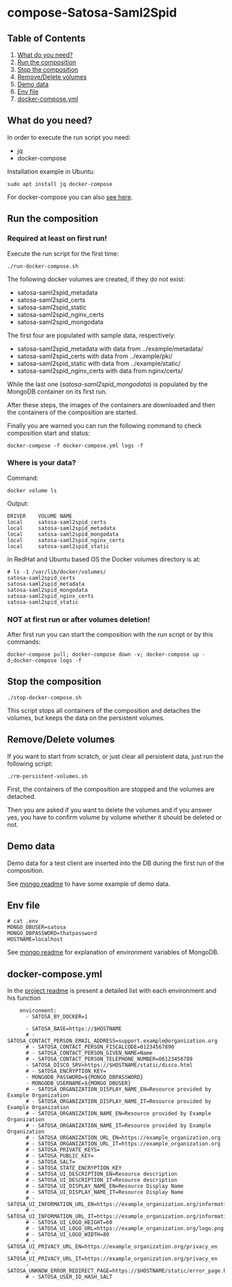 # compose-Satosa-Saml2Spid

## Table of Contents

1. [What do you need?](#what-do-you-need?)
2. [Run the composition](#run-the-composition)
3. [Stop the composition](#stop-the-composition)
4. [Remove/Delete volumes](#remove/delete-volumes)
5. [Demo data](#demo-data)
6. [Env file](#env-file)
7. [docker-compose.yml](#docker-compose.yml)

## What do you need?

In order to execute the run script you need:

* jq
* docker-compose

Installation example in Ubuntu:

```
sudo apt install jq docker-compose
```

For docker-compose you can also [see here](https://docs.docker.com/compose/install/other/).

## Run the composition

### Required at least on first run!

Execute the run script for the first time:

```
./run-docker-compose.sh
```

The following docker volumes are created, if they do not exist:

* satosa-saml2spid_metadata
* satosa-saml2spid_certs
* satosa-saml2spid_static
* satosa-saml2spid_nginx_certs
* satosa-saml2spid_mongodata 

The first four are populated with sample data, respectively:

* satosa-saml2spid_metadata with data from ../example/metadata/
* satosa-saml2spid_certs with data from ../example/pki/
* satosa-saml2spid_static with data from ../example/static/
* satosa-saml2spid_nginx_certs with data from nginx/certs/

While the last one (*satosa-saml2spid_mongodata*) is populated by the MongoDB container on its first run.

After these steps, the images of the containers are downloaded and then the containers of the composition are started.

Finally you are warned you can run the following command to check composition start and status:

```
docker-compose -f docker-compose.yml logs -f
```

### Where is your data?

Command:

```
docker volume ls
```

Output:

```
DRIVER    VOLUME NAME
local     satosa-saml2spid_certs
local     satosa-saml2spid_metadata
local     satosa-saml2spid_mongodata
local     satosa-saml2spid_nginx_certs
local     satosa-saml2spid_static
```

In RedHat and Ubuntu based OS the Docker volumes directory is at:

```
# ls -1 /var/lib/docker/volumes/
satosa-saml2spid_certs
satosa-saml2spid_metadata
satosa-saml2spid_mongodata
satosa-saml2spid_nginx_certs
satosa-saml2spid_static
```

### NOT at first run or after volumes deletion!

After first run you can start the composition with the run script or by this commands:

```
docker-compose pull; docker-compose down -v; docker-compose up -d;docker-compose logs -f
```

## Stop the composition

```
./stop-docker-compose.sh
```

This script stops all containers of the composition and detaches the volumes, but keeps the data on the persistent volumes.

## Remove/Delete volumes

If you want to start from scratch, or just clear all persistent data, just run the following script:

```
./rm-persistent-volumes.sh
```

First, the containers of the composition are stopped and the volumes are detached.

Then you are asked if you want to delete the volumes and if you answer yes, you have to confirm volume by volume whether it should be deleted or not.

## Demo data

Demo data for a test client are inserted into the DB during the first run of the composition.

See [mongo readme](../README.mongo.md) to have some example of demo data.

## Env file

```
# cat .env
MONGO_DBUSER=satosa
MONGO_DBPASSWORD=thatpassword
HOSTNAME=localhost
```

See [mongo readme](../README.mongo.md) for explanation of environment variables of MongoDB.

## docker-compose.yml
In the [project readme](../README.md#configuration-by-environments) is present a detailed list with each environment and his function
```
    environment:
      - SATOSA_BY_DOCKER=1

      - SATOSA_BASE=https://$HOSTNAME
      # - SATOSA_CONTACT_PERSON_EMAIL_ADDRESS=support.example@organization.org
      # - SATOSA_CONTACT_PERSON_FISCALCODE=01234567890
      # - SATOSA_CONTACT_PERSON_GIVEN_NAME=Name
      # - SATOSA_CONTACT_PERSON_TELEPHONE_NUMBER=06123456789
      - SATOSA_DISCO_SRV=https://$HOSTNAME/static/disco.html
      # - SATOSA_ENCRYPTION_KEY=
      - MONGODB_PASSWORD=${MONGO_DBPASSWORD}
      - MONGODB_USERNAME=${MONGO_DBUSER}
      # - SATOSA_ORGANIZATION_DISPLAY_NAME_EN=Resource provided by Example Organization
      # - SATOSA_ORGANIZATION_DISPLAY_NAME_IT=Resource provided by Example Organization
      # - SATOSA_ORGANIZATION_NAME_EN=Resource provided by Example Organization
      # - SATOSA_ORGANIZATION_NAME_IT=Resource provided by Example Organization
      # - SATOSA_ORGANIZATION_URL_EN=https://example_organization.org
      # - SATOSA_ORGANIZATION_URL_IT=https://example_organization.org
      # - SATOSA_PRIVATE_KEYS=
      # - SATOSA_PUBLIC_KEY=
      # - SATOSA_SALT=
      # - SATOSA_STATE_ENCRYPTION_KEY
      # - SATOSA_UI_DESCRIPTION_EN=Resource description
      # - SATOSA_UI_DESCRIPTION_IT=Resource description
      # - SATOSA_UI_DISPLAY_NAME_EN=Resource Display Name
      # - SATOSA_UI_DISPLAY_NAME_IT=Resource Display Name
      # - SATOSA_UI_INFORMATION_URL_EN=https://example_organization.org/information_url_en
      # - SATOSA_UI_INFORMATION_URL_IT=https://example_organization.org/information_url_en
      # - SATOSA_UI_LOGO_HEIGHT=60
      # - SATOSA_UI_LOGO_URL=https://example_organization.org/logo.png
      # - SATOSA_UI_LOGO_WIDTH=80
      # - SATOSA_UI_PRIVACY_URL_EN=https://example_organization.org/privacy_en
      # - SATOSA_UI_PRIVACY_URL_IT=https://example_organization.org/privacy_en
      - SATOSA_UNKNOW_ERROR_REDIRECT_PAGE=https://$HOSTNAME/static/error_page.html
      # - SATOSA_USER_ID_HASH_SALT
```
